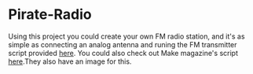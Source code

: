 # Pirate-Radio
Using this project you could create your own FM radio station, and it's as simple as connecting an analog antenna and runing the FM
transmitter script provided [here](https://github.com/somu1795/fm_transmitter).
You could also check out Make magazine's script [here](https://github.com/Make-Magazine/PirateRadio).They also have an image for this.

